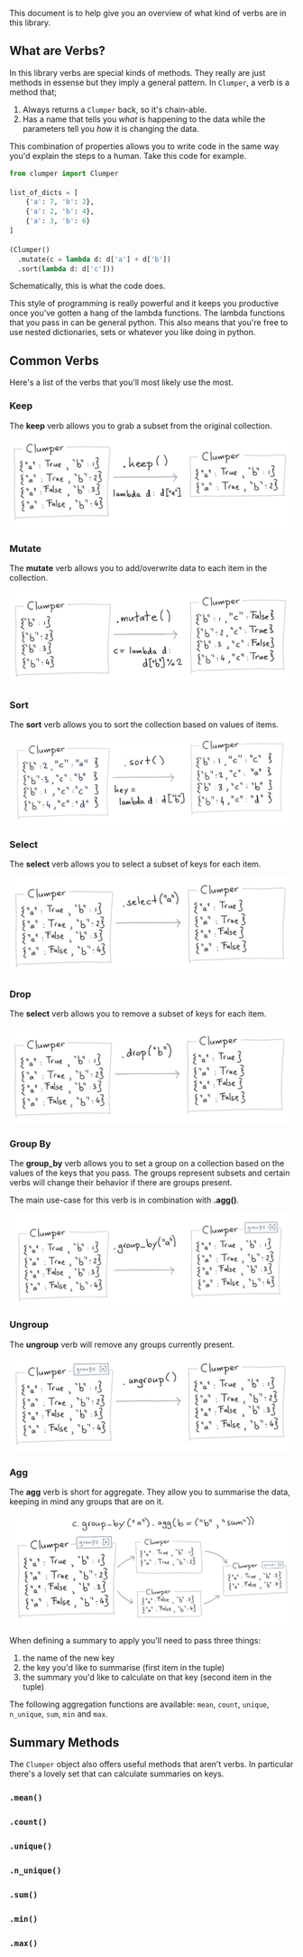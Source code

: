 This document is to help give you an overview of what kind of verbs are in this library.

## What are Verbs?

In this library verbs are special kinds of methods. They really are
just methods in essense but they imply a general pattern. In `Clumper`,
a verb is a method that;

1. Always returns a `Clumper` back, so it's chain-able.
2. Has a name that tells you *what* is happening to the data while
the parameters tell you *how* it is changing the data.

This combination of properties allows you to write code in the same
way you'd explain the steps to a human. Take this code for example.

```python
from clumper import Clumper

list_of_dicts = [
    {'a': 7, 'b': 2},
    {'a': 2, 'b': 4},
    {'a': 3, 'b': 6}
]

(Clumper()
  .mutate(c = lambda d: d['a'] + d['b'])
  .sort(lambda d: d['c']))
```

Schematically, this is what the code does.

This style of programming is really powerful and it keeps you productive
once you've gotten a hang of the lambda functions. The lambda functions
that you pass in can be general python. This also means that you're free
to use nested dictionaries, sets or whatever you like doing in python.

## Common Verbs

Here's a list of the verbs that you'll most likely use the most.

### Keep

The **keep** verb allows you to grab a subset from the original collection.

![](../api/keep.png)

### Mutate

The **mutate** verb allows you to add/overwrite data to each item in the collection.

![](../api/mutate.png)

### Sort

The **sort** verb allows you to sort the collection based on values of items.

![](../api/sort.png)

### Select

The **select** verb allows you to select a subset of keys for each item.

![](../api/select.png)

### Drop

The **select** verb allows you to remove a subset of keys for each item.

![](../api/drop.png)

### Group By

The **group_by** verb allows you to set a group on a collection based on
the values of the keys that you pass. The groups represent subsets and
certain verbs will change their behavior if there are groups present.

The main use-case for this verb is in combination with **.agg()**.

![](../api/groupby.png)

### Ungroup

The **ungroup** verb will remove any groups currently present.

![](../api/ungroup.png)

### Agg

The **agg** verb is short for aggregate. They allow you to summarise the data,
keeping in mind any groups that are on it.

![](../api/split-apply-combine.png)

When defining a summary to apply you'll need to pass three things:

1. the name of the new key
2. the key you'd like to summarise (first item in the tuple)
3. the summary you'd like to calculate on that key (second item in the tuple)

The following aggregation functions are available: `mean`, `count`, `unique`,
`n_unique`, `sum`, `min` and `max`.

## Summary Methods

The `Clumper` object also offers useful methods that aren't verbs. In
particular there's a lovely set that can calculate summaries on keys.

### `.mean()`

### `.count()`
### `.unique()`
### `.n_unique()`
### `.sum()`
### `.min()`
### `.max()`

